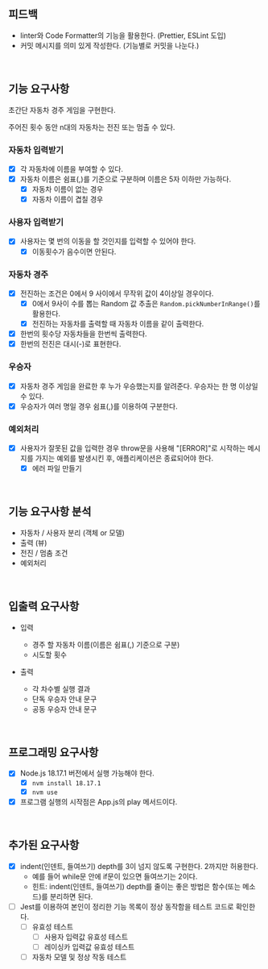 ## 피드백

- linter와 Code Formatter의 기능을 활용한다. (Prettier, ESLint 도입)
- 커밋 메시지를 의미 있게 작성한다. (기능별로 커밋을 나눈다.)

<br>

## 기능 요구사항

초간단 자동차 경주 게임을 구현한다.

주어진 횟수 동안 n대의 자동차는 전진 또는 멈출 수 있다.

### 자동차 입력받기

- [x] 각 자동차에 이름을 부여할 수 있다.
- [x] 자동차 이름은 쉼표(,)를 기준으로 구분하며 이름은 5자 이하만 가능하다.
  - [x] 자동차 이름이 없는 경우
  - [x] 자동차 이름이 겹칠 경우

### 사용자 입력받기

- [x] 사용자는 몇 번의 이동을 할 것인지를 입력할 수 있어야 한다.
  - [x] 이동횟수가 음수이면 안된다.

### 자동차 경주

- [x] 전진하는 조건은 0에서 9 사이에서 무작위 값이 4이상일 경우이다.
  - [x] 0에서 9사이 수를 뽑는 Random 값 추출은 `Random.pickNumberInRange()`를 활용한다.
  - [x] 전진하는 자동차를 출력할 때 자동차 이름을 같이 출력한다.
- [x] 한번의 횟수당 자동차들을 한번씩 출력한다.
- [x] 한번의 전진은 대시(-)로 표현한다.

### 우승자

- [x] 자동차 경주 게임을 완료한 후 누가 우승했는지를 알려준다. 우승자는 한 명 이상일 수 있다.
- [x] 우승자가 여러 명일 경우 쉼표(,)를 이용하여 구분한다.

### 예외처리

- [x] 사용자가 잘못된 값을 입력한 경우 throw문을 사용해 "[ERROR]"로 시작하는 메시지를 가지는 예외를 발생시킨 후, 애플리케이션은 종료되어야 한다.
  - [x] 에러 파일 만들기

<br>

## 기능 요구사항 분석

- 자동차 / 사용자 분리 (객체 or 모델)
- 출력 (뷰)
- 전진 / 멈춤 조건
- 예외처리

<br>

## 입출력 요구사항

- 입력

  - 경주 할 자동차 이름(이름은 쉼표(,) 기준으로 구분)
  - 시도할 횟수

- 출력
  - 각 차수별 실행 결과
  - 단독 우승자 안내 문구
  - 공동 우승자 안내 문구

<br>

## 프로그래밍 요구사항

- [x] Node.js 18.17.1 버전에서 실행 가능해야 한다.
  - [x] `nvm install 18.17.1`
  - [x] `nvm use`
- [x] 프로그램 실행의 시작점은 App.js의 play 메서드이다.

<br>

## 추가된 요구사항

- [x] indent(인덴트, 들여쓰기) depth를 3이 넘지 않도록 구현한다. 2까지만 허용한다.
  - 예를 들어 while문 안에 if문이 있으면 들여쓰기는 2이다.
  - 힌트: indent(인덴트, 들여쓰기) depth를 줄이는 좋은 방법은 함수(또는 메소드)를 분리하면 된다.
- [ ] Jest를 이용하여 본인이 정리한 기능 목록이 정상 동작함을 테스트 코드로 확인한다.
  - [ ] 유효성 테스트
    - [ ] 사용자 입력값 유효성 테스트
    - [ ] 레이싱카 입력값 유효성 테스트
  - [ ] 자동차 모델 및 정상 작동 테스트
